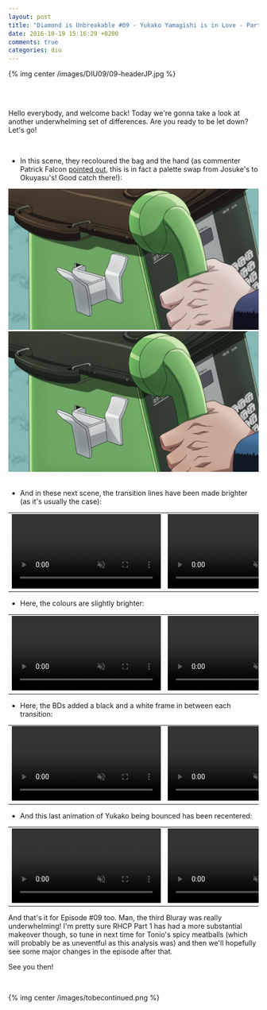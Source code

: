 ```yaml
---
layout: post
title: "Diamond is Unbreakable #09 - Yukako Yamagishi is in Love - Part 2"
date: 2016-10-19 15:16:29 +0200
comments: true
categories: diu
---
```


{% img center /images/DIU09/09-headerJP.jpg %}
<!-- more -->

<br>
<br>

Hello everybody, and welcome back! Today we're gonna take a look at another underwhelming set of differences. Are you ready to be let down? Let's go!

<br>

- In this scene, they recoloured the bag and the hand (as commenter Patrick Falcon <a href="https://jojocomparisons.github.io/jojo-diu-09/#comment-3058912453">pointed out</a>, this is in fact a palette swap from Josuke's to Okuyasu's! Good catch there!):

<div id="container1" class="twentytwenty-container">
 <img src="./../images/DIU09/tv-00040.jpg" />
 <img src="./../images/DIU09/bd-00040.jpg" />
</div>

<br>

- And in these next scene, the transition lines have been made brighter (as it's usually the case):

<table width="100%">
<tr>
<td align="left" valign="top" width="50%">
<video class='center' muted nocontrols autoplay playsinline loop preload='auto'>
  <source src="./../videos/DIU09/TV 01 - brighter 1.webm" type='video/webm; codecs="vp8, vorbis"'>
  <source src="./../videos/DIU09/TV 01 - brighter 1.mp4" type='video/mp4; codecs=avc1.42E01E,mp4a.40.2'>
</video>
</td>
<td align="left" valign="top" width="50%">
<video class='center' muted nocontrols autoplay playsinline loop preload='auto'>
  <source src="./../videos/DIU09/BD 01 - brighter 1.webm" type='video/webm; codecs="vp8, vorbis"'>
  <source src="./../videos/DIU09/BD 01 - brighter 1.mp4" type='video/mp4; codecs=avc1.42E01E,mp4a.40.2'>
</video>
</td>
</tr>
</table>

- Here, the colours are slightly brighter:

<table width="100%">
<tr>
<td align="left" valign="top" width="50%">
<video class='center' muted nocontrols autoplay playsinline loop preload='auto'>
  <source src="./../videos/DIU09/TV 02 - brighter 2.webm" type='video/webm; codecs="vp8, vorbis"'>
  <source src="./../videos/DIU09/TV 02 - brighter 2.mp4" type='video/mp4; codecs=avc1.42E01E,mp4a.40.2'>
</video>
</td>
<td align="left" valign="top" width="50%">
<video class='center' muted nocontrols autoplay playsinline loop preload='auto'>
  <source src="./../videos/DIU09/BD 02 - brighter 2.webm" type='video/webm; codecs="vp8, vorbis"'>
  <source src="./../videos/DIU09/BD 02 - brighter 2.mp4" type='video/mp4; codecs=avc1.42E01E,mp4a.40.2'>
</video>
</td>
</tr>
</table>

- Here, the BDs added a black and a white frame in between each transition:

<table width="100%">
<tr>
<td align="left" valign="top" width="50%">
<video class='center' muted nocontrols autoplay playsinline loop preload='auto'>
  <source src="./../videos/DIU09/TV 03 - b&w.webm" type='video/webm; codecs="vp8, vorbis"'>
  <source src="./../videos/DIU09/TV 03 - b&w.mp4" type='video/mp4; codecs=avc1.42E01E,mp4a.40.2'>
</video>
</td>
<td align="left" valign="top" width="50%">
<video class='center' muted nocontrols autoplay playsinline loop preload='auto'>
  <source src="./../videos/DIU09/BD 03 - b&w.webm" type='video/webm; codecs="vp8, vorbis"'>
  <source src="./../videos/DIU09/BD 03 - b&w.mp4" type='video/mp4; codecs=avc1.42E01E,mp4a.40.2'>
</video>
</td>
</tr>
</table>

- And this last animation of Yukako being bounced has been recentered:

<table width="100%">
<tr>
<td align="left" valign="top" width="50%">
<video class='center' muted nocontrols autoplay playsinline loop preload='auto'>
  <source src="./../videos/DIU09/TV 04 - bounce.webm" type='video/webm; codecs="vp8, vorbis"'>
  <source src="./../videos/DIU09/TV 04 - bounce.mp4" type='video/mp4; codecs=avc1.42E01E,mp4a.40.2'>
</video>
</td>
<td align="left" valign="top" width="50%">
<video class='center' muted nocontrols autoplay playsinline loop preload='auto'>
  <source src="./../videos/DIU09/BD 04 - bounce.webm" type='video/webm; codecs="vp8, vorbis"'>
  <source src="./../videos/DIU09/BD 04 - bounce.mp4" type='video/mp4; codecs=avc1.42E01E,mp4a.40.2'>
</video>
</td>
</tr>
</table>

And that's it for Episode #09 too. Man, the third Bluray was really underwhelming! I'm pretty sure RHCP Part 1 has had a more substantial makeover though, so tune in next time for Tonio's spicy meatballs (which will probably be as uneventful as this analysis was) and then we'll hopefully see some major changes in the episode after that.

See you then!

<br>

{% img center /images/tobecontinued.png %}
